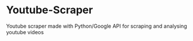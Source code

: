 # Youtube-Scraper
Youtube scraper made with Python/Google API for scraping and analysing youtube videos 
